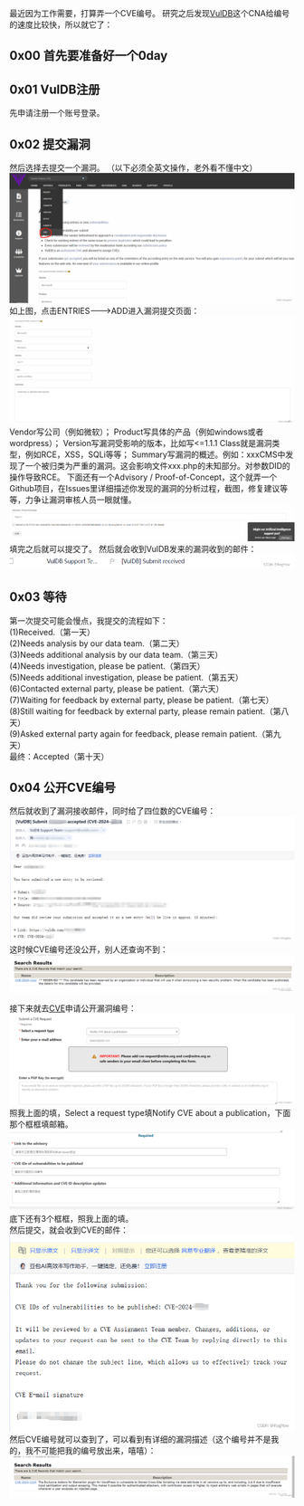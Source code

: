 最近因为工作需要，打算弄一个CVE编号。
研究之后发现[VulDB](https://vuldb.com/)这个CNA给编号的速度比较快，所以就它了：
## 0x00 首先要准备好一个0day
## 0x01 VulDB注册
先申请注册一个账号登录。
## 0x02 提交漏洞
然后选择去提交一个漏洞。
（以下必须全英文操作，老外看不懂中文）
![img](../image/034b61720c48895527cde7d6c437a460.png)  
如上图，点击ENTRIES--->ADD进入漏洞提交页面：
![img](../image/3a49e932931f7b6db7ca5afaadb9902e.png)  
Vendor写公司（例如微软）；
Product写具体的产品（例如windows或者wordpress）；
Version写漏洞受影响的版本，比如写<=1.1.1
Class就是漏洞类型，例如RCE，XSS，SQLi等等；
Summary写漏洞的概述。例如：xxxCMS中发现了一个被归类为严重的漏洞。这会影响文件xxx.php的未知部分。对参数DID的操作导致RCE。
下面还有一个Advisory / Proof-of-Concept，这个就弄一个Github项目，在Issues里详细描述你发现的漏洞的分析过程，截图，修复建议等等，力争让漏洞审核人员一眼就懂。
![img](../image/vul2.png)  
填完之后就可以提交了。
然后就会收到VulDB发来的漏洞收到的邮件：  
![img](../image/vul3.png)  
## 0x03 等待  
第一次提交可能会慢点，我提交的流程如下：  
(1)Received.（第一天）  
(2)Needs analysis by our data team.（第二天）  
(3)Needs additional analysis by our data team.（第三天）  
(4)Needs investigation, please be patient.（第四天）   
(5)Needs additional investigation, please be patient.（第五天）  
(6)Contacted external party, please be patient.（第六天）  
(7)Waiting for feedback by external party, please be patient.（第七天）  
(8)Still waiting for feedback by external party, please remain patient.（第八天）  
(9)Asked external party again for feedback, please remain patient.（第九天）  
最终：Accepted（第十天）  
## 0x04 公开CVE编号  
然后就收到了漏洞接收邮件，同时给了四位数的CVE编号：  
![img](../image/vul4.png)  
这时候CVE编号还没公开，别人还查询不到：  
![img](../image/c0c1765f451d73bfa90db3b260eadd74.png)  

接下来就去[CVE](https://cveform.mitre.org/)申请公开漏洞编号：  
![img](../image/662b34e9d4e8d2e382a2305f8642843a.png)  
照我上面的填，Select a request type填Notify CVE about a publication，下面那个框框填邮箱。  
![img](../image/bc0bc7d3dc4e072f700f59319c51fcab.png)  
底下还有3个框框，照我上面的填。  
然后提交，就会收到CVE的邮件：  
![img](../image/b19916cc50e4fe8017d168a694aa248b.png)  
然后CVE编号就可以查到了，可以看到有详细的漏洞描述（这个编号并不是我的，我不可能把我的编号放出来，嘻嘻）：  
![img](../image/97b4b0eee860cc3aadb0263059e15ccf.png)  
